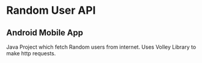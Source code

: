 # Random User API
## Android Mobile App
Java Project which fetch Random users from internet.
Uses Volley Library to make http requests.
